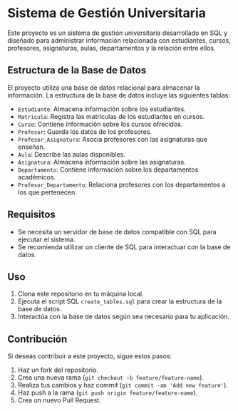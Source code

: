 # Sistema de Gestión Universitaria

Este proyecto es un sistema de gestión universitaria desarrollado en SQL y diseñado para administrar información relacionada con estudiantes, cursos, profesores, asignaturas, aulas, departamentos y la relación entre ellos.

## Estructura de la Base de Datos

El proyecto utiliza una base de datos relacional para almacenar la información. La estructura de la base de datos incluye las siguientes tablas:

- `Estudiante`: Almacena información sobre los estudiantes.
- `Matricula`: Registra las matrículas de los estudiantes en cursos.
- `Curso`: Contiene información sobre los cursos ofrecidos.
- `Profesor`: Guarda los datos de los profesores.
- `Profesor_Asignatura`: Asocia profesores con las asignaturas que enseñan.
- `Aula`: Describe las aulas disponibles.
- `Asignatura`: Almacena información sobre las asignaturas.
- `Departamento`: Contiene información sobre los departamentos académicos.
- `Profesor_Departamento`: Relaciona profesores con los departamentos a los que pertenecen.

## Requisitos

- Se necesita un servidor de base de datos compatible con SQL para ejecutar el sistema.
- Se recomienda utilizar un cliente de SQL para interactuar con la base de datos.

## Uso

1. Clona este repositorio en tu máquina local.
2. Ejecuta el script SQL `create_tables.sql` para crear la estructura de la base de datos.
3. Interactúa con la base de datos según sea necesario para tu aplicación.

## Contribución

Si deseas contribuir a este proyecto, sigue estos pasos:

1. Haz un fork del repositorio.
2. Crea una nueva rama (`git checkout -b feature/feature-name`).
3. Realiza tus cambios y haz commit (`git commit -am 'Add new feature'`).
4. Haz push a la rama (`git push origin feature/feature-name`).
5. Crea un nuevo Pull Request.


